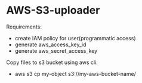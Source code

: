 # AWS-S3-uploader

Requirements:
- create IAM policy for user(programmatic access)
- generate aws_access_key_id
- generate aws_secret_access_key


Copy files to s3 bucket using aws cli:
- aws s3 cp my-object s3://my-aws-bucket-name/
